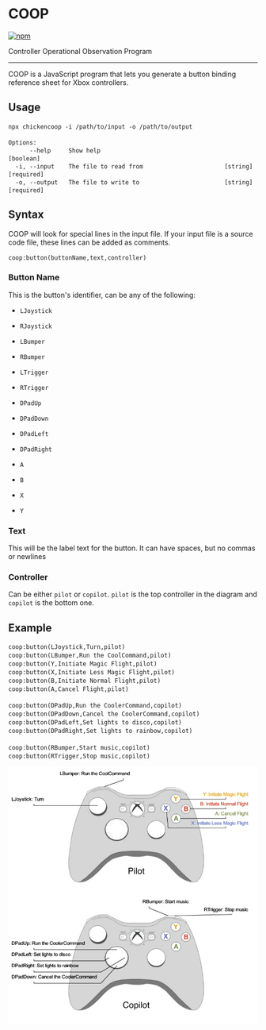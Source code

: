# COOP

[![npm](https://img.shields.io/npm/v/chickencoop?style=for-the-badge)](https://www.npmjs.com/package/chickencoop)

Controller Operational Observation Program

---
COOP is a JavaScript program that lets you generate a button binding reference sheet for Xbox controllers.

## Usage

```
npx chickencoop -i /path/to/input -o /path/to/output

Options:
      --help     Show help                                             [boolean]
  -i, --input    The file to read from                       [string] [required]
  -o, --output   The file to write to                        [string] [required]
```

## Syntax

COOP will look for special lines in the input file. If your input file is a source code file, these lines can be added as comments.

```
coop:button(buttonName,text,controller)
```

### Button Name

This is the button's identifier, can be any of the following:

- `LJoystick`
- `RJoystick`

- `LBumper`
- `RBumper`

- `LTrigger`
- `RTrigger`

- `DPadUp`
- `DPadDown`
- `DPadLeft`
- `DPadRight`

- `A`
- `B`
- `X`
- `Y`

### Text

This will be the label text for the button. It can have spaces, but no commas or newlines

### Controller

Can be either `pilot` or `copilot`. `pilot` is the top controller in the diagram and `copilot` is the bottom one.

## Example

```txt
coop:button(LJoystick,Turn,pilot)
coop:button(LBumper,Run the CoolCommand,pilot)
coop:button(Y,Initiate Magic Flight,pilot)
coop:button(X,Initiate Less Magic Flight,pilot)
coop:button(B,Initiate Normal Flight,pilot)
coop:button(A,Cancel Flight,pilot)

coop:button(DPadUp,Run the CoolerCommand,copilot)
coop:button(DPadDown,Cancel the CoolerCommand,copilot)
coop:button(DPadLeft,Set lights to disco,copilot)
coop:button(DPadRight,Set lights to rainbow,copilot)

coop:button(RBumper,Start music,copilot)
coop:button(RTrigger,Stop music,copilot)
```

![Example image](example.jpg)
